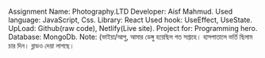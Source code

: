 Assignment Name: Photography.LTD 
Developer: Aisf Mahmud.
Used language: JavaScript, Css. Library: React
Used hook: UseEffect, UseState.
UpLoad: Github(raw code), Netlify(Live site).
Project for: Programming hero.
Database: MongoDb.
Note: (ভাইয়া/আপু, আমার ডেঙ্গু হয়েছিল গত সপ্তাহে। হাসপাতালে ভর্তি ছিলাম চার দিন। ব্লাডও দেয়া লাগছে। 